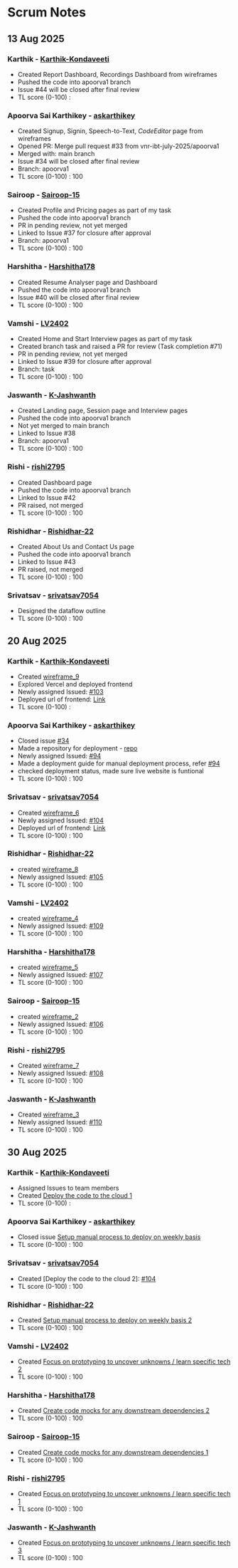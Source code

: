 # Scrum Notes

## 13 Aug 2025

### Karthik - [Karthik-Kondaveeti](https://github.com/Karthik-Kondaveeti)
* Created Report Dashboard, Recordings Dashboard from wireframes
* Pushed the code into apoorva1 branch
* Issue #44 will be closed after final review
* TL score (0-100) : 

### Apoorva Sai Karthikey - [askarthikey](https://github.com/askarthikey)
* Created Signup, Signin, Speech-to-Text, *CodeEditor* page from wireframes
* Opened PR: Merge pull request #33 from vnr-ibt-july-2025/apoorva1
* Merged with: main branch
* Issue #34 will be closed after final review
* Branch: apoorva1
* TL score (0-100) : 100

### Sairoop - [Sairoop-15](https://github.com/Sairoop-15)
* Created Profile and Pricing pages as part of my task
* Pushed the code into apoorva1 branch
* PR in pending review, not yet merged
* Linked to Issue #37 for closure after approval
* Branch: apoorva1
* TL score (0-100) : 100

### Harshitha - [Harshitha178](https://github.com/Harshitha178)
* Created Resume Analyser page and Dashboard
* Pushed the code into apoorva1 branch
* Issue #40 will be closed after final review
* TL score (0-100) : 100

### Vamshi - [LV2402](https://github.com/lv2402)
* Created Home and Start Interview pages as part of my task
* Created branch task and raised a PR for review (Task completion #71)
* PR in pending review, not yet merged
* Linked to Issue #39 for closure after approval
* Branch: task
* TL score (0-100) : 100

### Jaswanth - [K-Jashwanth](https://github.com/K-Jashwanth)
* Created Landing page, Session page and Interview pages
* Pushed the code into apoorva1 branch
* Not yet merged to main branch
* Linked to Issue #38
* Branch: apoorva1
* TL score (0-100) : 100

### Rishi - [rishi2795](https://github.com/rishi2795)
* Created Dashboard page
* Pushed the code into apoorva1 branch
* Linked to Issue #42
* PR raised, not merged
* TL score (0-100) : 100

### Rishidhar - [Rishidhar-22](https://github.com/Rishidhar-22)
* Created About Us and Contact Us page
* Pushed the code into apoorva1 branch
* Linked to Issue #43
* PR raised, not merged
* TL score (0-100) : 100

### Srivatsav - [srivatsav7054](https://github.com/srivatsav7054)
* Designed the dataflow outline
* TL score (0-100) : 100

## 20 Aug 2025  

### Karthik - [Karthik-Kondaveeti](https://github.com/Karthik-Kondaveeti)  
* Created [wireframe_9](https://github.com/vnr-ibt-july-2025/interviewtrainer/issues/44)
* Explored Vercel and deployed frontend 
* Newly assigned Issued: [#103](https://github.com/vnr-ibt-july-2025/interviewtrainer/issues/103)
* Deployed url of frontend: [Link](https://interviewtrainer-one.vercel.app/ )
* TL score (0-100) : 

### Apoorva Sai Karthikey - [askarthikey](https://github.com/askarthikey)  
* Closed issue [#34](https://github.com/vnr-ibt-july-2025/interviewtrainer/issues/34)
* Made a repository for deployment - [repo](https://github.com/askarthikey/interviewtrainer)
* Newly assigned Issued: [#94](https://github.com/vnr-ibt-july-2025/interviewtrainer/issues/94)
* Made a deployment guide for manual deployment process, refer  [#94](https://github.com/vnr-ibt-july-2025/interviewtrainer/issues/94)
* checked deployment status, made sure live website is funtional
* TL score (0-100) : 100

### Srivatsav - [srivatsav7054](https://github.com/srivatsav7054)  
* Created [wireframe_6](https://github.com/vnr-ibt-july-2025/interviewtrainer/issues/41)
* Newly assigned Issued: [#104](https://github.com/vnr-ibt-july-2025/interviewtrainer/issues/104)
* Deployed url of frontend: [Link](https://interviewtrainer-one.vercel.app/ )
* TL score (0-100) : 100

### Rishidhar - [Rishidhar-22](https://github.com/Rishidhar-22)  
* created [wireframe_8](https://github.com/vnr-ibt-july-2025/interviewtrainer/issues/43)
* Newly assigned Issued: [#105](https://github.com/vnr-ibt-july-2025/interviewtrainer/issues/105)   
* TL score (0-100) : 100

### Vamshi - [LV2402](https://github.com/LV2402)  
* created [wireframe_4](https://github.com/vnr-ibt-july-2025/interviewtrainer/issues/39)
* Newly assigned Issued: [#109](http://github.com/vnr-ibt-july-2025/interviewtrainer/issues/109)
* TL score (0-100) : 100

### Harshitha - [Harshitha178](https://github.com/Harshitha178)  
* created [wireframe_5](https://github.com/vnr-ibt-july-2025/interviewtrainer/issues/40)
* Newly assigned Issued: [#107](https://github.com/vnr-ibt-july-2025/interviewtrainer/issues/107)
* TL score (0-100) : 100

### Sairoop - [Sairoop-15](https://github.com/Sairoop-15)  
* created [wireframe_2](https://github.com/vnr-ibt-july-2025/interviewtrainer/issues/37)
* Newly assigned Issued: [#106](https://github.com/vnr-ibt-july-2025/interviewtrainer/issues/106)
* TL score (0-100) : 100

### Rishi - [rishi2795](https://github.com/rishi2795)  
* Created [wireframe_7](https://github.com/vnr-ibt-july-2025/interviewtrainer/issues/42)
* Newly assigned Issued: [#108](https://github.com/vnr-ibt-july-2025/interviewtrainer/issues/108)
* TL score (0-100) : 100

### Jaswanth - [K-Jashwanth](https://github.com/K-Jashwanth)  
* Created [wireframe_3](https://github.com/vnr-ibt-july-2025/interviewtrainer/issues/38)
* Newly assigned Issued: [#110](https://github.com/vnr-ibt-july-2025/interviewtrainer/issues/110)
* TL score (0-100) :  100


## 30 Aug 2025  

### Karthik - [Karthik-Kondaveeti](https://github.com/Karthik-Kondaveeti)  
* Assigned Issues to team members
* Created [Deploy the code to the cloud 1](https://github.com/vnr-ibt-july-2025/interviewtrainer/issues/103)
* TL score (0-100) : 

### Apoorva Sai Karthikey - [askarthikey](https://github.com/askarthikey)  
* Closed issue [Setup manual process to deploy on weekly basis](https://github.com/vnr-ibt-july-2025/interviewtrainer/issues/94)
* TL score (0-100) : 100

### Srivatsav - [srivatsav7054](https://github.com/srivatsav7054)  
* Created [Deploy the code to the cloud 2]: [#104](https://github.com/vnr-ibt-july-2025/interviewtrainer/issues/104)
* TL score (0-100) : 100

### Rishidhar - [Rishidhar-22](https://github.com/Rishidhar-22)  
* Created [Setup manual process to deploy on weekly basis 2](https://github.com/vnr-ibt-july-2025/interviewtrainer/issues/105)
* TL score (0-100) : 100

### Vamshi - [LV2402](https://github.com/LV2402)  
* Created [Focus on prototyping to uncover unknowns / learn specific tech 2](https://github.com/vnr-ibt-july-2025/interviewtrainer/issues/109)
* TL score (0-100) : 100

### Harshitha - [Harshitha178](https://github.com/Harshitha178)  
* Created [Create code mocks for any downstream dependencies 2](https://github.com/vnr-ibt-july-2025/interviewtrainer/issues/107)
* TL score (0-100) : 100

### Sairoop - [Sairoop-15](https://github.com/Sairoop-15)  
* Created [Create code mocks for any downstream dependencies 1](https://github.com/vnr-ibt-july-2025/interviewtrainer/issues/106)
* TL score (0-100) : 100

### Rishi - [rishi2795](https://github.com/rishi2795)  
* Created [Focus on prototyping to uncover unknowns / learn specific tech 1](https://github.com/vnr-ibt-july-2025/interviewtrainer/issues/108)
* TL score (0-100) : 100

### Jaswanth - [K-Jashwanth](https://github.com/K-Jashwanth)  
* Created [Focus on prototyping to uncover unknowns / learn specific tech 3](https://github.com/vnr-ibt-july-2025/interviewtrainer/issues/110)
* TL score (0-100) :  100
